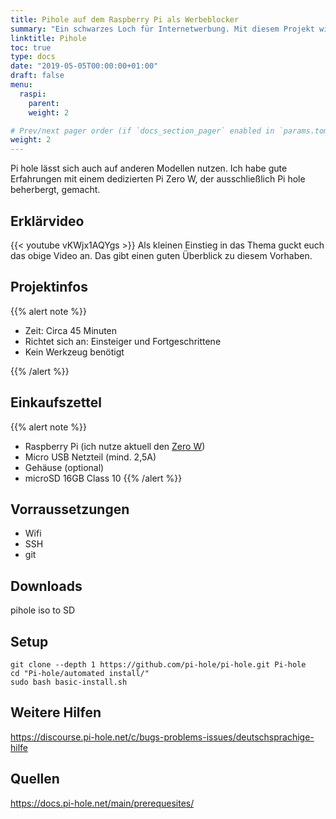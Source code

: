 ```yaml
---
title: Pihole auf dem Raspberry Pi als Werbeblocker
summary: "Ein schwarzes Loch für Internetwerbung. Mit diesem Projekt wird Ihr Pi Zero W zu einem DNS (Domain Name Server). Das macht das Surfen im Internet nicht nur schneller, sondern auch sicherer."
linktitle: Pihole
toc: true
type: docs
date: "2019-05-05T00:00:00+01:00"
draft: false
menu:
  raspi:
    parent: 
    weight: 2

# Prev/next pager order (if `docs_section_pager` enabled in `params.toml`)
weight: 2
---
```


Pi hole lässt sich auch auf anderen Modellen nutzen. Ich habe gute Erfahrungen mit einem dedizierten Pi Zero W, der ausschließlich Pi hole beherbergt, gemacht.

## Erklärvideo

{{< youtube vKWjx1AQYgs >}}
Als kleinen Einstieg in das Thema guckt euch das obige Video an. Das gibt einen guten Überblick zu diesem Vorhaben.

## Projektinfos
{{% alert note %}}
* Zeit: Circa 45 Minuten
* Richtet sich an: Einsteiger und Fortgeschrittene
* Kein Werkzeug benötigt
  
{{% /alert %}}

## Einkaufszettel
{{% alert note %}}
* Raspberry Pi (ich nutze aktuell den [Zero W](https://shop.pimoroni.de/products/raspberry-pi-zero-w))
* Micro USB Netzteil (mind. 2,5A)
* Gehäuse (optional)
* microSD 16GB Class 10
{{% /alert %}}

## Vorraussetzungen

* Wifi
* SSH
* git




## Downloads
pihole
iso to SD

## Setup

```
git clone --depth 1 https://github.com/pi-hole/pi-hole.git Pi-hole
cd "Pi-hole/automated install/"
sudo bash basic-install.sh
```

## Weitere Hilfen
https://discourse.pi-hole.net/c/bugs-problems-issues/deutschsprachige-hilfe

## Quellen
https://docs.pi-hole.net/main/prerequesites/
